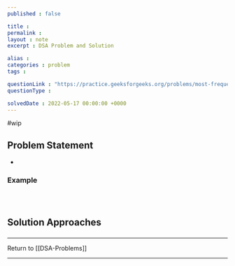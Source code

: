 ```yaml
---
published : false

title : 
permalink : 
layout : note
excerpt : DSA Problem and Solution

alias : 
categories : problem
tags : 

questionLink : "https://practice.geeksforgeeks.org/problems/most-frequent-word-in-an-array-of-strings3528/1"
questionType : 

solvedDate : 2022-05-17 00:00:00 +0000
---
```


#wip 

## Problem Statement

- 

### Example

```



```

## Solution Approaches

### 

---

Return to [[DSA-Problems]]

---
